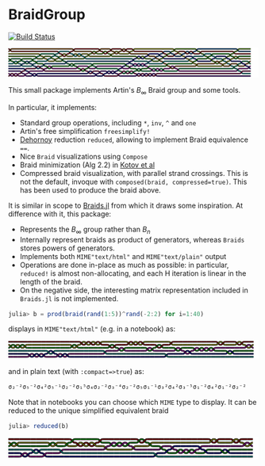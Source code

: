 # BraidGroup

[![Build Status](https://github.com/abraunst/BraidGroup.jl/actions/workflows/ci.yml/badge.svg?branch=main)](https://github.com/abraunst/BraidGroup.jl/actions/workflows/ci.yml?query=branch%3Amain)

![Compressed Braid](nicebraid.svg)

This small package implements Artin's $B_\infty$ Braid group and some tools.

In particular, it implements:

* Standard group operations, including `*`, `inv`, `^` and `one`
* Artin's free simplification `freesimplify!`
* [Dehornoy](https://www.lmno.cnrs.fr/archives/dehornoy/Papers/Dfo.pdf) reduction `reduced`, allowing to implement Braid equivalence `==`.
* Nice `Braid` visualizations using `Compose`
* Braid minimization (Alg 2.2) in [Kotov et al](https://eprint.iacr.org/2018/491.pdf)
* Compressed braid visualization, with parallel strand crossings. This is not the default, invoque with `composed(braid, compressed=true)`. This has been used to produce the braid above.

It is similar in scope to [Braids.jl](https://github.com/jwvictor/Braids.jl) from which it draws some inspiration. At difference with it, this package:

* Represents the $B_\infty$ group rather than $B_n$
* Internally represent braids as product of generators, whereas `Braids` stores powers of generators.
* Implements both `MIME"text/html"` and `MIME"text/plain"` output
* Operations are done in-place as much as possible: in particular, `reduced!` is almost non-allocating, and each H iteration is linear in the length of the braid.
* On the negative side, the interesting matrix representation included in `Braids.jl` is not implemented.

```julia
julia> b = prod(braid(rand(1:5))^rand(-2:2) for i=1:40)
```

displays in `MIME"text/html"` (e.g. in a notebook) as:

![Example Braid](braid.png)

and in plain text (with `:compact=>true`) as:

```julia
σ₂⁻²σ₅⁻²σ₄²σ₅⁻¹σ₂⁻²σ₁⁵σ₄σ₂⁻²σ₃⁻⁴σ₂⁻²σ₅σ₁⁻¹σ₃²σ₄²σ₃⁻⁵σ₁⁻²σ₄²σ₁⁻²σ₂⁻²
```

Note that in notebooks you can choose which `MIME` type to display.
It can be reduced to the unique simplified equivalent braid

```julia
julia> reduced(b)
```

![Reduced Braid](reducedbraid.png)
